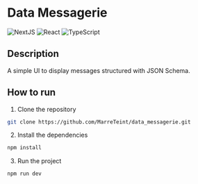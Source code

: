 # Data Messagerie

![NextJS](https://img.shields.io/badge/Next.js-000000?style=for-the-badge&logo=next.js&logoColor=white)
![React](https://img.shields.io/badge/React-61DAFB?style=for-the-badge&logo=react&logoColor=white)
![TypeScript](https://img.shields.io/badge/TypeScript-3178C6?style=for-the-badge&logo=typescript&logoColor=white)

## Description

A simple UI to display messages structured with JSON Schema.

## How to run

1. Clone the repository 

```bash
git clone https://github.com/MarreTeint/data_messagerie.git
```

2. Install the dependencies

```bash
npm install
```

3. Run the project

```bash
npm run dev
```
